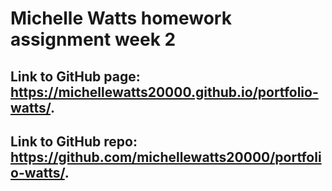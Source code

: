 # Michelle Watts homework assignment week 2
## Link to GitHub page: https://michellewatts20000.github.io/portfolio-watts/.
## Link to GitHub repo: https://github.com/michellewatts20000/portfolio-watts/.